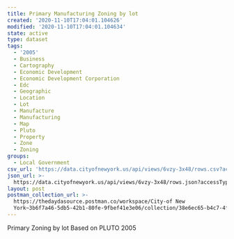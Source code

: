 ```yaml
---
title: Primary Manufacturing Zoning by lot
created: '2020-11-10T17:04:01.104626'
modified: '2020-11-10T17:04:01.104634'
state: active
type: dataset
tags:
  - '2005'
  - Business
  - Cartography
  - Economic Development
  - Economic Development Corporation
  - Edc
  - Geographic
  - Location
  - Lot
  - Manufacture
  - Manufacturing
  - Map
  - Pluto
  - Property
  - Zone
  - Zoning
groups:
  - Local Government
csv_url: 'https://data.cityofnewyork.us/api/views/6vzy-3x48/rows.csv?accessType=DOWNLOAD'
json_url: >-
  https://data.cityofnewyork.us/api/views/6vzy-3x48/rows.json?accessType=DOWNLOAD
layout: post
postman_collection_url: >-
  https://thedaydasource.postman.co/workspace/City-of New
  York~3b6f7a46-5db5-42b1-80fe-9fbef41e3e06/collection/38e6ec65-b4c7-4f5b-87df-386a8e9ce83a
---
```

Primary Zoning by lot Based on PLUTO 2005
